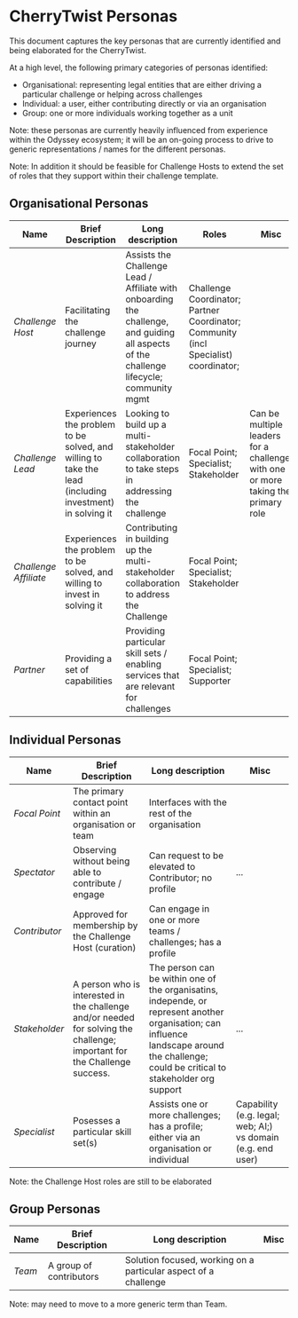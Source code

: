 # CherryTwist Personas
This document captures the key personas that are currently identified and being elaborated for the CherryTwist.

At a high level, the following primary categories of personas identified:
* Organisational: representing legal entities that are either driving a particular challenge or helping across challenges
* Individual: a user, either contributing directly or via an organisation
* Group: one or more individuals working together as a unit

Note: these personas are currently heavily influenced from experience within the Odyssey ecosystem; it will be an on-going process to drive to generic representations / names for the different personas. 

Note: In addition it should be feasible for Challenge Hosts to extend the set of roles that they support within their challenge template. 


## Organisational Personas

|  Name   	|  Brief Description	| Long description  	| Roles   	|   Misc	|
|---	|---	|---	|---	|--- |	
| *Challenge Host*  	| Facilitating the challenge journey	| Assists the Challenge Lead / Affiliate with onboarding the challenge, and guiding all aspects of the challenge lifecycle; community mgmt | Challenge Coordinator; Partner Coordinator; Community (incl Specialist) coordinator;		|  |
| *Challenge Lead*	| Experiences the problem to be solved, and willing to take the lead (including investment) in solving it 	| Looking to build up a multi-stakeholder collaboration to take steps in addressing the challenge | Focal Point; Specialist; Stakeholder	 	| Can be multiple leaders for a challenge; with one or more taking the primary role 	|   	
| *Challenge Affiliate*  	| Experiences the problem to be solved, and willing to invest in solving it	| Contributing in building up the multi-stakeholder collaboration to address the Challenge	| Focal Point; Specialist; Stakeholder |    	|
| *Partner* | Providing a set of capabilities | Providing particular skill sets / enabling services that are relevant for challenges | Focal Point; Specialist; Supporter  |   |


## Individual Personas
| Name 	|  Brief Description	| Long description  	|  Misc	|
|---	|---	|---	|---	|
| *Focal Point* | The primary contact point within an organisation or team | Interfaces with the rest of the organisation |  |
| *Spectator* | Observing without being able to contribute / engage | Can request to be elevated to Contributor; no profile  | ...| 
| *Contributor* | Approved for membership by the Challenge Host (curation) | Can engage in one or more teams / challenges; has a profile |   |
| *Stakeholder* | A person who is interested in the challenge and/or  needed for solving the challenge; important for the Challenge success.  | The person can be within one of the organisatins, independe, or represent another organisation; can influence landscape around the challenge; could be critical to stakeholder org support | ... |
| *Specialist* | Posesses a particular skill set(s) | Assists one or more challenges; has a profile; either via an organisation or individual | Capability (e.g. legal; web; AI;) vs domain (e.g. end user) |

Note: the Challenge Host roles are still to be elaborated

## Group Personas
| Name 	|  Brief Description	| Long description  	|  Misc	|
|---	|---	|---	|---	 |
| *Team* | A group of contributors | Solution focused, working on a particular aspect of a challenge |    |

Note: may need to move to a more generic term than Team.





